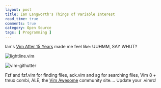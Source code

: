 ```yaml
---
layout: post
title: Ian Langworth's Things of Variable Interest
read_time: true  
comments: true
category: Open Source
tags: [ Programming ]
---
```


Ian's [Vim After 15 Years](https://statico.github.io/) made me feel like: UUHMM, SAY WHUT?

![lightline.vim](https://statico.github.io/images/vim/vim3-ale.png)

![vim-githutter](https://statico.github.io/images/vim/vim3-gitgutter.png)

Fzf and fzf.vim for finding files, ack.vim and ag for searching files, Vim 8 + tmux combi, ALE, the [Vim Awesome](https://vimawesome.com/) community site.... Update your .vimrc!
